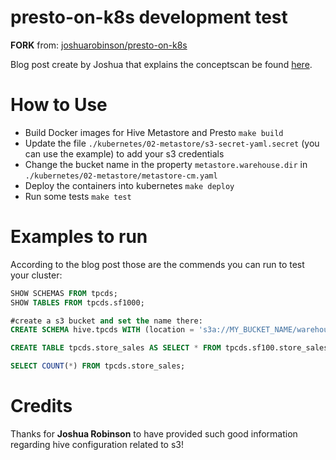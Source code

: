 # presto-on-k8s development test
**FORK** from: [joshuarobinson/presto-on-k8s](https://github.com/joshuarobinson/presto-on-k8s)

Blog post create by Joshua that explains the conceptscan be found [here](https://medium.com/@joshua_robinson/presto-powered-s3-data-warehouse-on-kubernetes-aea89d2f40e8).

# How to Use

- Build Docker images for Hive Metastore and Presto `make build`
- Update the file `./kubernetes/02-metastore/s3-secret-yaml.secret` (you can use the example) to add your s3 credentials
- Change the bucket name in the property `metastore.warehouse.dir` in `./kubernetes/02-metastore/metastore-cm.yaml`
- Deploy the containers into kubernetes `make deploy`
- Run some tests `make test`


# Examples to run
According to the blog post those are the commends you can run to test your cluster:
```SQL
SHOW SCHEMAS FROM tpcds;
SHOW TABLES FROM tpcds.sf1000;

#create a s3 bucket and set the name there:
CREATE SCHEMA hive.tpcds WITH (location = 's3a://MY_BUCKET_NAME/warehouse/tpcds/');

CREATE TABLE tpcds.store_sales AS SELECT * FROM tpcds.sf100.store_sales;

SELECT COUNT(*) FROM tpcds.store_sales;
```

# Credits
Thanks for **Joshua Robinson** to have provided such good information regarding hive configuration related to s3!